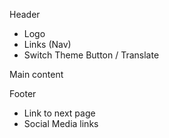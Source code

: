 Header 
  - Logo
  - Links (Nav)
  - Switch Theme Button / Translate

Main content

Footer
  - Link to next page
  - Social Media links